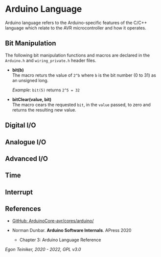 # Arduino Language

Arduino language refers to the Arduino-specific features of the C/C++ language which relate 
to the AVR microcontroller and how it operates.

## Bit Manipulation

The following bit manipulation functions and macros are declared in the `Arduino.h` and `wiring_private.h`
header files.

* **bit(b)**\
    The macro returs the value of `2^b` where `b` is the bit number (0 to 31) as an unsigned long.
    
    _Example_: `bit(5)` returns `2^5 = 32`

* **bitClear(value, bit)**\
    The macro cears the requested `bit`, in the `value` passed, to zero and returns the resulting new value.


## Digital I/O


## Analogue I/O


## Advanced I/O


## Time


## Interrupt



## References
* [GitHub: ArduinoCore-avr/cores/arduino/](https://github.com/arduino/ArduinoCore-avr/tree/master/cores/arduino)

* Norman Dunbar. **Arduino Software Internals**. APress 2020
    * Chapter 3: Arduino Language Reference

*Egon Teiniker, 2020 - 2022, GPL v3.0* 